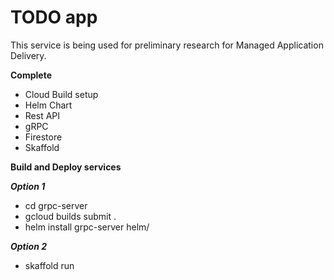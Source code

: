 # TODO app

This service is being used for preliminary research for Managed Application Delivery. 

**Complete**
  * Cloud Build setup
  * Helm Chart
  * Rest API    
  * gRPC
  * Firestore
  * Skaffold

**Build and Deploy services**
 
  ***Option 1***
  * cd grpc-server
  * gcloud builds submit .
  * helm install grpc-server helm/
  
  ***Option 2***
  * skaffold run

    
  

    
